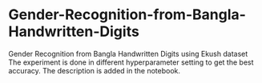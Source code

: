 # Gender-Recognition-from-Bangla-Handwritten-Digits
Gender Recognition from Bangla Handwritten Digits using Ekush dataset
The experiment is done in different hyperparameter setting to get the best accuracy. The description is added in the notebook. 
